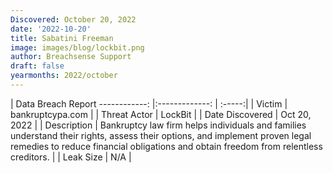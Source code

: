 ```yaml
---
Discovered: October 20, 2022
date: '2022-10-20'
title: Sabatini Freeman
image: images/blog/lockbit.png
author: Breachsense Support
draft: false
yearmonths: 2022/october
---
```



| Data Breach Report
------------:     |:-------------:    | :-----:|
| Victim      | bankruptcypa.com      | 
| Threat Actor      | LockBit      | 
| Date Discovered      | Oct 20, 2022      | 
| Description      | Bankruptcy law firm helps individuals and families understand their rights, assess their options, and implement proven legal remedies to reduce financial obligations and obtain freedom from relentless creditors.      | 
| Leak Size      | N/A      | 

